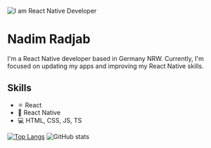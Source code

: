 ![I am React Native Developer](https://crowdbotics.ghost.io/content/images/2020/08/React-Native-Featured-Image.png)
# Nadim Radjab

I'm a React Native developer based in Germany NRW. Currently, I'm focused on updating my apps and improving my React Native skills.

## Skills
* <g-emoji class="g-emoji" alias="atom_symbol" fallback-src="https://github.githubassets.com/images/icons/emoji/unicode/269b.png">⚛</g-emoji> React 
* :iphone: React Native
* :computer: HTML, CSS, JS, TS

[![Top Langs](https://github-readme-stats-two-sigma-22.vercel.app/api/top-langs/?username=NadimRadjab)](https://github.com/anuraghazra/github-readme-stats)         ![GitHub stats](https://github-readme-stats-two-sigma-22.vercel.app/api?username=NadimRadjab&show_icons=true&count_private=true)   


